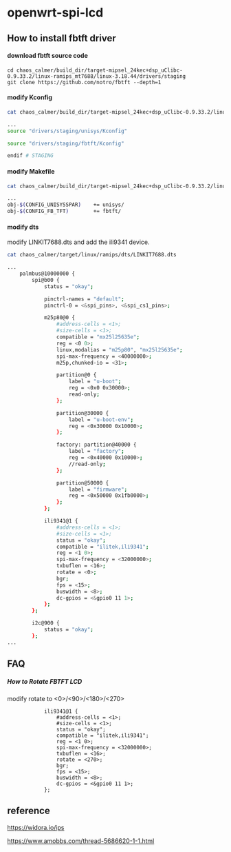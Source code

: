 # openwrt-spi-lcd

## How to install fbtft driver

#### download fbtft source code

```
cd chaos_calmer/build_dir/target-mipsel_24kec+dsp_uClibc-0.9.33.2/linux-ramips_mt7688/linux-3.18.44/drivers/staging
git clone https://github.com/notro/fbtft --depth=1
```

#### modify Kconfig

```sh
cat chaos_calmer/build_dir/target-mipsel_24kec+dsp_uClibc-0.9.33.2/linux-ramips_mt7688/linux-3.18.44/drivers/staging/Kconfig

...
source "drivers/staging/unisys/Kconfig"

source "drivers/staging/fbtft/Kconfig"

endif # STAGING
```

#### modify Makefile

```sh
cat chaos_calmer/build_dir/target-mipsel_24kec+dsp_uClibc-0.9.33.2/linux-ramips_mt7688/linux-3.18.44/drivers/staging/Makefile

...
obj-$(CONFIG_UNISYSSPAR)	+= unisys/
obj-$(CONFIG_FB_TFT)		+= fbtft/
```

#### modify dts

modify LINKIT7688.dts and add the ili9341 device.

```sh
cat chaos_calmer/target/linux/ramips/dts/LINKIT7688.dts

...
	palmbus@10000000 {
		spi@b00 {
			status = "okay";

			pinctrl-names = "default";
			pinctrl-0 = <&spi_pins>, <&spi_cs1_pins>;

			m25p80@0 {
				#address-cells = <1>;
				#size-cells = <1>;
				compatible = "mx25l25635e";
				reg = <0 0>;
				linux,modalias = "m25p80", "mx25l25635e";
				spi-max-frequency = <40000000>;
				m25p,chunked-io = <31>;

				partition@0 {
					label = "u-boot";
					reg = <0x0 0x30000>;
					read-only;
				};

				partition@30000 {
					label = "u-boot-env";
					reg = <0x30000 0x10000>;
				};

				factory: partition@40000 {
					label = "factory";
					reg = <0x40000 0x10000>;
					//read-only;
				};

				partition@50000 {
					label = "firmware";
					reg = <0x50000 0x1fb0000>;
				};
			};

			ili9341@1 {
				#address-cells = <1>;
				#size-cells = <1>;
				status = "okay";
				compatible = "ilitek,ili9341";
				reg = <1 0>;
				spi-max-frequency = <32000000>;
				txbuflen = <16>;
				rotate = <0>;
				bgr;
				fps = <15>;
				buswidth = <8>;
				dc-gpios = <&gpio0 11 1>;
			};
		};

		i2c@900 {
			status = "okay";
		};
...
```

## FAQ

##### How to Rotate FBTFT LCD

modify rotate to <0>/<90>/<180>/<270>

```
            ili9341@1 {
                #address-cells = <1>;
                #size-cells = <1>;
                status = "okay";
                compatible = "ilitek,ili9341";
                reg = <1 0>;
                spi-max-frequency = <32000000>;
                txbuflen = <16>;
                rotate = <270>;
                bgr;
                fps = <15>;
                buswidth = <8>;
                dc-gpios = <&gpio0 11 1>;
            };
```

## reference

<https://widora.io/ips>

<https://www.amobbs.com/thread-5686620-1-1.html>